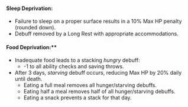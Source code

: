#### **Sleep Deprivation:**
  - Failure to sleep on a proper surface results in a 10% Max HP penalty (rounded down).
  - Debuff removed by a Long Rest with appropriate accommodations.
#### Food Deprivation:**
  - Inadequate food leads to a stacking *hungry* debuff:
    - -1 to all ability checks and saving throws.
  - After 3 days, *starving* debuff occurs, reducing Max HP by 20% daily until death.
    - Eating a full meal removes all hunger/starving debuffs.
    - Eating half a meal removes half of all hunger/starving debuffs.
    - Eating a snack prevents a stack for that day.
